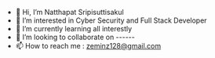 - 👋 Hi, I’m Natthapat Sripisuttisakul
- 👀 I’m interested in Cyber Security and Full Stack Developer
- 🌱 I’m currently learning all interestly
- 💞️ I’m looking to collaborate on ------
- 📫 How to reach me : zeminz128@gmail.com

<!---
caming34/caming34 is a ✨ special ✨ repository because its `README.md` (this file) appears on your GitHub profile.
You can click the Preview link to take a look at your changes.
--->
